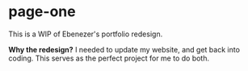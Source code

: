 # page-one
This is a WIP of Ebenezer's portfolio redesign.

**Why the redesign?**
I needed to update my website, and get back into coding. This serves as the perfect project for me to do both.
